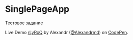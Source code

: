 # SinglePageApp
Тестовое задание
<p data-height="265" data-theme-id="dark" data-slug-hash="rLyRxQ" data-default-tab="html,result" data-user="Alexandrmd" data-embed-version="2" class="codepen">Live Demo <a href="http://codepen.io/Alexandrmd/pen/rLyRxQ/">rLyRxQ</a> by Alexandr (<a href="http://codepen.io/Alexandrmd">@Alexandrmd</a>) on <a href="http://codepen.io">CodePen</a>.</p>
<script async src="//assets.codepen.io/assets/embed/ei.js"></script>
